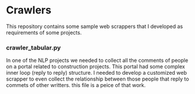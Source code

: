 # Crawlers

This repository contains some sample web scrappers that I developed as requirements of some projects.

### crawler_tabular.py
In one of the NLP projects we needed to collect all the comments of people on a portal related to construction projects. This portal had some complex inner loop (reply to reply) structure. I needed to develop a customized web scrapper to even collect the relationship between those people that reply to commets of other writters. 
this file is a peice of that work. 

